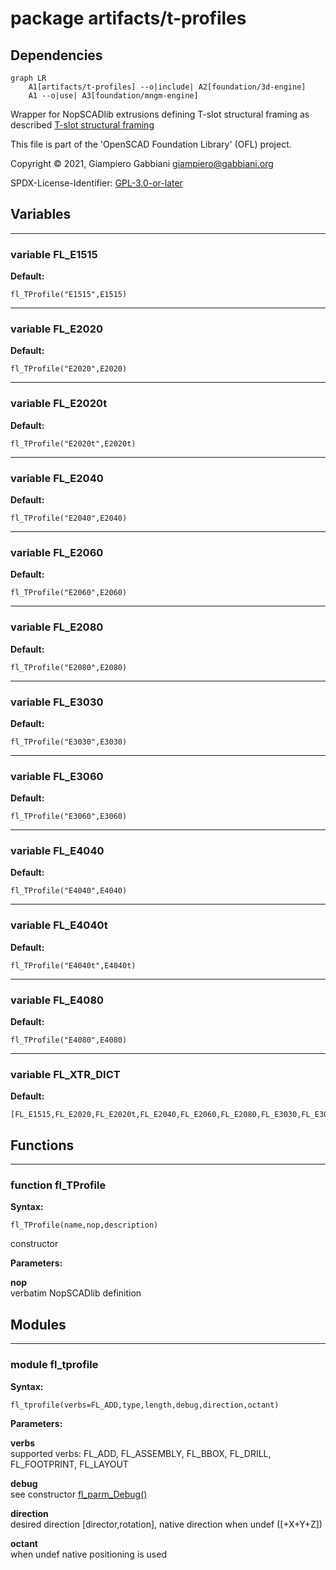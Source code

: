 # package artifacts/t-profiles

## Dependencies

```mermaid
graph LR
    A1[artifacts/t-profiles] --o|include| A2[foundation/3d-engine]
    A1 --o|use| A3[foundation/mngm-engine]
```

Wrapper for NopSCADlib extrusions defining T-slot structural framing as
described [T-slot structural framing](https://en.wikipedia.org/wiki/T-slot_structural_framing)

This file is part of the 'OpenSCAD Foundation Library' (OFL) project.

Copyright © 2021, Giampiero Gabbiani <giampiero@gabbiani.org>

SPDX-License-Identifier: [GPL-3.0-or-later](https://spdx.org/licenses/GPL-3.0-or-later.html)


## Variables

---

### variable FL_E1515

__Default:__

    fl_TProfile("E1515",E1515)

---

### variable FL_E2020

__Default:__

    fl_TProfile("E2020",E2020)

---

### variable FL_E2020t

__Default:__

    fl_TProfile("E2020t",E2020t)

---

### variable FL_E2040

__Default:__

    fl_TProfile("E2040",E2040)

---

### variable FL_E2060

__Default:__

    fl_TProfile("E2060",E2060)

---

### variable FL_E2080

__Default:__

    fl_TProfile("E2080",E2080)

---

### variable FL_E3030

__Default:__

    fl_TProfile("E3030",E3030)

---

### variable FL_E3060

__Default:__

    fl_TProfile("E3060",E3060)

---

### variable FL_E4040

__Default:__

    fl_TProfile("E4040",E4040)

---

### variable FL_E4040t

__Default:__

    fl_TProfile("E4040t",E4040t)

---

### variable FL_E4080

__Default:__

    fl_TProfile("E4080",E4080)

---

### variable FL_XTR_DICT

__Default:__

    [FL_E1515,FL_E2020,FL_E2020t,FL_E2040,FL_E2060,FL_E2080,FL_E3030,FL_E3060,FL_E4040,FL_E4040t,FL_E4080]

## Functions

---

### function fl_TProfile

__Syntax:__

```text
fl_TProfile(name,nop,description)
```

constructor

__Parameters:__

__nop__  
verbatim NopSCADlib definition


## Modules

---

### module fl_tprofile

__Syntax:__

    fl_tprofile(verbs=FL_ADD,type,length,debug,direction,octant)

__Parameters:__

__verbs__  
supported verbs: FL_ADD, FL_ASSEMBLY, FL_BBOX, FL_DRILL, FL_FOOTPRINT, FL_LAYOUT

__debug__  
see constructor [fl_parm_Debug()](../foundation/core.md#function-fl_parm_debug)

__direction__  
desired direction [director,rotation], native direction when undef ([+X+Y+Z])

__octant__  
when undef native positioning is used


